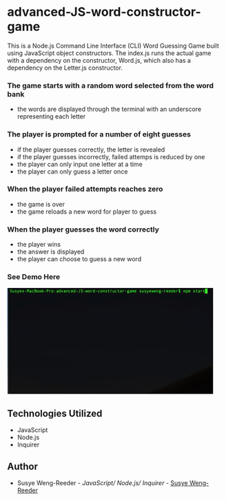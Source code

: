 # advanced-JS-word-constructor-game

This is a Node.js Command Line Interface (CLI) Word Guessing Game built using JavaScript object constructors. The index.js runs the actual game with a dependency on the constructor, Word.js, which also has a dependency on the Letter.js constructor. 


### The game starts with a random word selected from the word bank

- the words are displayed through the terminal with an underscore representing each letter


### The player is prompted for a number of eight guesses

- if the player guesses correctly, the letter is revealed
- if the player guesses incorrectly, failed attemps is reduced by one
- the player can only input one letter at a time
- the player can only guess a letter once


### When the player failed attempts reaches zero

- the game is over
- the game reloads a new word for player to guess


### When the player guesses the word correctly

- the player wins 
- the answer is displayed
- the player can choose to guess a new word


### See Demo Here

![CLI word Game](images/cli-word-game.gif "CLI Word Game")


## Technologies Utilized

- JavaScript
- Node.js
- Inquirer 


## Author

- Susye Weng-Reeder - *JavaScript/ Node.js/ Inquirer* - [Susye Weng-Reeder](https://eveasian88.github.io/Professional-Portfolio/ "Susye's Portfolio")